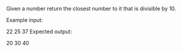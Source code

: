 Given a number return the closest number to it that is divisible by 10.

Example input:

22
25
37
Expected output:

20
30
40
